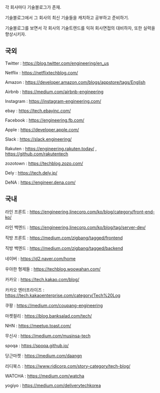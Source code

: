 각 회사마다 기술블로그가 존재. 

기술블로그에서 그 회사의 최신 기술들을 캐치하고 공부하고 준비하기.

기술블로그를 보면서 각 회사의 기술트렌드를 익혀 회사면접의 대비하자, 또한 실력을 향상시키자.

## 국외

Twitter : https://blog.twitter.com/engineering/en_us

Netflix : https://netflixtechblog.com/

Amazon : https://developer.amazon.com/blogs/appstore/tags/English

Airbnb : https://medium.com/airbnb-engineering

Instagram : https://instagram-engineering.com/

ebay : https://tech.ebayinc.com/

Facebook : https://engineering.fb.com/

Apple : https://developer.apple.com/

Slack : https://slack.engineering/
 
Rakuten : https://engineering.rakuten.today/  , https://github.com/rakutentech

zozotown : https://techblog.zozo.com/

Dely : https://tech.dely.jp/

DeNA : https://engineer.dena.com/


## 국내

라인 프론트 : https://engineering.linecorp.com/ko/blog/category/front-end-ko/

라인 백엔드 : https://engineering.linecorp.com/ko/blog/tag/server-dev/

직방 프론트 : https://medium.com/zigbang/tagged/frontend

직방 백엔드 : https://medium.com/zigbang/tagged/backend

네이버 : https://d2.naver.com/home

우아한 형제들 : https://techblog.woowahan.com/

카카오 : https://tech.kakao.com/blog/

카카오 엔터프라이즈 : https://tech.kakaoenterprise.com/category/Tech%20Log

쿠팡  : https://medium.com/coupang-engineering

마켓컬리 : https://blog.banksalad.com/tech/

NHN : https://meetup.toast.com/

무신사 : https://medium.com/musinsa-tech

spoqa : https://spoqa.github.io/

당근마켓 : https://medium.com/daangn

리디북스 : https://www.ridicorp.com/story-category/tech-blog/ 

WATCHA : https://medium.com/watcha

yogiyo : https://medium.com/deliverytechkorea
